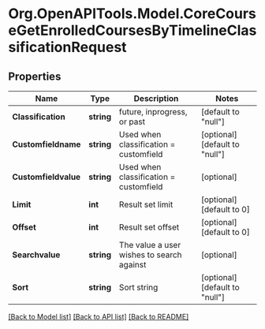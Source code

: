 # Org.OpenAPITools.Model.CoreCourseGetEnrolledCoursesByTimelineClassificationRequest

## Properties

Name | Type | Description | Notes
------------ | ------------- | ------------- | -------------
**Classification** | **string** | future, inprogress, or past | [default to "null"]
**Customfieldname** | **string** | Used when classification &#x3D; customfield | [optional] [default to "null"]
**Customfieldvalue** | **string** | Used when classification &#x3D; customfield | [optional] 
**Limit** | **int** | Result set limit | [optional] [default to 0]
**Offset** | **int** | Result set offset | [optional] [default to 0]
**Searchvalue** | **string** | The value a user wishes to search against | [optional] 
**Sort** | **string** | Sort string | [optional] [default to "null"]

[[Back to Model list]](../README.md#documentation-for-models) [[Back to API list]](../README.md#documentation-for-api-endpoints) [[Back to README]](../README.md)

